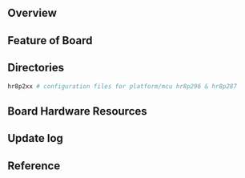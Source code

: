 ## Overview

## Feature of Board

## Directories

```sh
hr8p2xx # configuration files for platform/mcu hr8p296 & hr8p287
```

## Board Hardware Resources

## Update log

## Reference


